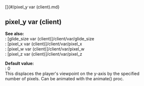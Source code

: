 []{#/pixel_y var (client).md}    
## pixel_y var (client)    
**See also:**    
:   [glide_size var (client)]/client/var/glide_size    
:   [pixel_x var (client)]/client/var/pixel_x    
:   [pixel_w var (client)]/client/var/pixel_w    
:   [pixel_z var (client)]/client/var/pixel_z    
<!-- -->    
**Default value:**    
:   0    
This displaces the player\'s viewpoint on the y-axis by the specified    
number of pixels. Can be animated with the animate() proc.  